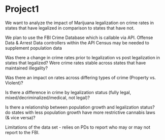 # Project1

We  want to analyze the impact of Marijuana legalization on crime rates in states that have
legalized in comparison to states that have not. 

We plan to use the FBI Crime Database which is callable via API.
    Offense Data & Arrest Data controllers within the API
Census may be needed to supplement population data


Was there a change in crime rates prior to legalization vs post legalization in states that legalized?
    Were crime rates stable across states that have maintained illegality?

Was there an impact on rates across differing types of crime (Property vs. Violent)?

Is there a difference in crime by legalization status (fully legal, mixed/decriminalized/medical, not legal)?

Is there a relationship between population growth and legalization status?
    do states with less population growth have more restrictive cannabis laws (& vice versa)?


Limitations of the data set - relies on PDs to report who may or may not report to the FBI.
